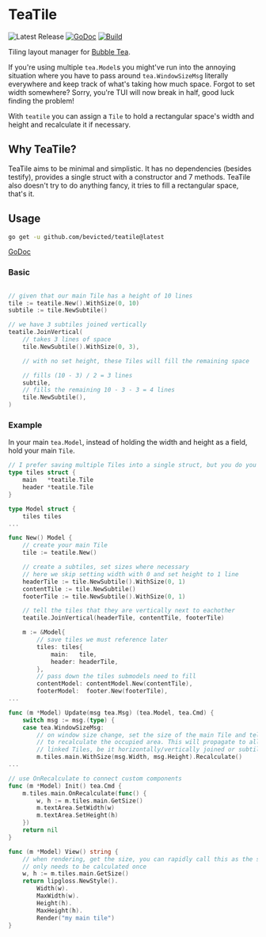 # TeaTile

![Latest Release](https://img.shields.io/github/v/release/bevicted/teatile)
[![GoDoc](https://pkg.go.dev/badge/github.com/bevicted/teatile.svg)](https://pkg.go.dev/github.com/bevicted/teatile)
[![Build](https://github.com/bevicted/teatile/actions/workflows/go.yml/badge.svg)](https://github.com/bevicted/teatile/actions/workflows/go.yml)

Tiling layout manager for
[Bubble Tea](https://github.com/charmbracelet/bubbletea).

If you're using multiple `tea.Model`s you might've run into the annoying
situation where you have to pass around `tea.WindowSizeMsg` literally
everywhere and keep track of what's taking how much space. Forgot to set width
somewhere? Sorry, you're TUI will now break in half, good luck finding the
problem!

With `teatile` you can assign a `Tile` to hold a rectangular space's width and
height and recalculate it if necessary.

## Why TeaTile?

TeaTile aims to be minimal and simplistic. It has no dependencies (besides
testify), provides a single struct with a constructor and 7 methods.
TeaTile also doesn't try to do anything fancy, it tries to fill a rectangular
space, that's it.

## Usage

```sh
go get -u github.com/bevicted/teatile@latest
```

[GoDoc](https://pkg.go.dev/github.com/bevicted/teatile)

### Basic

```go

// given that our main Tile has a height of 10 lines
tile := teatile.New().WithSize(0, 10)
subtile := tile.NewSubtile()

// we have 3 subtiles joined vertically
teatile.JoinVertical(
	// takes 3 lines of space
	tile.NewSubtile().WithSize(0, 3),

	// with no set height, these Tiles will fill the remaining space

	// fills (10 - 3) / 2 = 3 lines
	subtile,
	// fills the remaining 10 - 3 - 3 = 4 lines
	tile.NewSubtile(),
)
```

### Example

In your main `tea.Model`, instead of holding the width and height as a field, hold your main `Tile`.

```go
// I prefer saving multiple Tiles into a single struct, but you do you
type tiles struct {
	main   *teatile.Tile
	header *teatile.Tile
}

type Model struct {
	tiles tiles
...

func New() Model {
	// create your main Tile
	tile := teatile.New()

    // create a subtiles, set sizes where necessary
	// here we skip setting width with 0 and set height to 1 line
	headerTile := tile.NewSubtile().WithSize(0, 1)
	contentTile := tile.NewSubtile()
	footerTile := tile.NewSubtile().WithSize(0, 1)

	// tell the tiles that they are vertically next to eachother
	teatile.JoinVertical(headerTile, contentTile, footerTile)

	m := &Model{
		// save tiles we must reference later
		tiles: tiles{
			main:   tile,
			header: headerTile,
		},
		// pass down the tiles submodels need to fill
		contentModel: contentModel.New(contentTile),
		footerModel:  footer.New(footerTile),
...

func (m *Model) Update(msg tea.Msg) (tea.Model, tea.Cmd) {
	switch msg := msg.(type) {
	case tea.WindowSizeMsg:
		// on window size change, set the size of the main Tile and tell it
		// to recalculate the occupied area. This will propagate to all
		// linked Tiles, be it horizontally/vertically joined or subtiles.
		m.tiles.main.WithSize(msg.Width, msg.Height).Recalculate()
...

// use OnRecalculate to connect custom components
func (m *Model) Init() tea.Cmd {
	m.tiles.main.OnRecalculate(func() {
		w, h := m.tiles.main.GetSize()
		m.textArea.SetWidth(w)
		m.textArea.SetHeight(h)
	})
	return nil
}

func (m *Model) View() string {
	// when rendering, get the size, you can rapidly call this as the size
	// only needs to be calculated once
	w, h := m.tiles.main.GetSize()
	return lipgloss.NewStyle().
		Width(w).
		MaxWidth(w).
		Height(h).
		MaxHeight(h).
		Render("my main tile")
}

```

